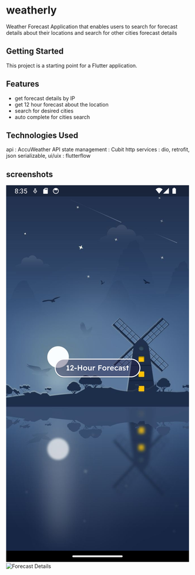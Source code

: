 # weatherly

Weather Forecast Application that enables users to search for forecast details about their locations and search for other cities forecast details

## Getting Started

This project is a starting point for a Flutter application.

## Features

- get forecast details by IP
- get 12 hour forecast about the location
- search for desired cities
- auto complete for cities search

## Technologies Used
api : AccuWeather API
state management : Cubit
http services : dio, retrofit, json serializable,
ui/uix : flutterflow

## screenshots

![Getting Started](./assets/screenshots/gettingstarted.png)
![Forecast Details](https://postimg.cc/S2zYx19n)
